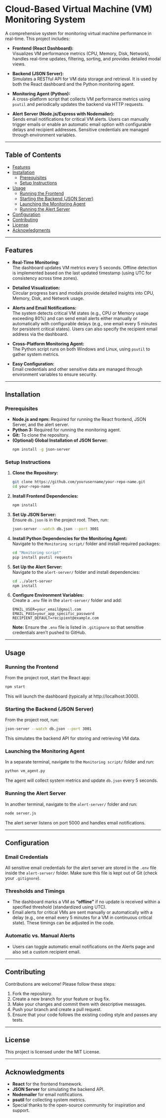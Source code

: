 # Cloud-Based Virtual Machine (VM) Monitoring System

A comprehensive system for monitoring virtual machine performance in real-time. This project includes:

- **Frontend (React Dashboard):**  
  Visualizes VM performance metrics (CPU, Memory, Disk, Network), handles real-time updates, filtering, sorting, and provides detailed modal views.

- **Backend (JSON Server):**  
  Simulates a RESTful API for VM data storage and retrieval. It is used by both the React dashboard and the Python monitoring agent.

- **Monitoring Agent (Python):**  
  A cross-platform script that collects VM performance metrics using `psutil` and periodically updates the backend via HTTP requests.

- **Alert Server (Node.js/Express with Nodemailer):**  
  Sends email notifications for critical VM alerts. Users can manually trigger emails or enable an automatic email option with configurable delays and recipient addresses. Sensitive credentials are managed through environment variables.

---

## Table of Contents

- [Features](#features)
- [Installation](#installation)
  - [Prerequisites](#prerequisites)
  - [Setup Instructions](#setup-instructions)
- [Usage](#usage)
  - [Running the Frontend](#running-the-frontend)
  - [Starting the Backend (JSON Server)](#starting-the-backend-json-server)
  - [Launching the Monitoring Agent](#launching-the-monitoring-agent)
  - [Running the Alert Server](#running-the-alert-server)
- [Configuration](#configuration)
- [Contributing](#contributing)
- [License](#license)
- [Acknowledgments](#acknowledgments)

---

## Features

- **Real-Time Monitoring:**  
  The dashboard updates VM metrics every 5 seconds. Offline detection is implemented based on the last updated timestamp (using UTC for consistency across time zones).

- **Detailed Visualization:**  
  Circular progress bars and modals provide detailed insights into CPU, Memory, Disk, and Network usage.

- **Alerts and Email Notifications:**  
  The system detects critical VM states (e.g., CPU or Memory usage exceeding 80%) and can send email alerts either manually or automatically with configurable delays (e.g., one email every 5 minutes for persistent critical states). Users can also specify the recipient email address via the dashboard.

- **Cross-Platform Monitoring Agent:**  
  The Python script runs on both Windows and Linux, using `psutil` to gather system metrics.

- **Easy Configuration:**  
  Email credentials and other sensitive data are managed through environment variables to ensure security.

---

## Installation

### Prerequisites

- **Node.js and npm:** Required for running the React frontend, JSON Server, and the alert server.
- **Python 3:** Required for running the monitoring agent.
- **Git:** To clone the repository.
- **(Optional) Global Installation of JSON Server:**  
  ```bash
  npm install -g json-server
  ```

### Setup Instructions

1. **Clone the Repository:**  
   ```bash
   git clone https://github.com/yourusername/your-repo-name.git
   cd your-repo-name
   ```

2. **Install Frontend Dependencies:**  
   ```bash
   npm install
   ```

3. **Set Up JSON Server:**  
   Ensure `db.json` is in the project root. Then, run:
   ```bash
   json-server --watch db.json --port 3001
   ```

4. **Install Python Dependencies for the Monitoring Agent:**  
   Navigate to the `Monitoring script/` folder and install required packages:
   ```bash
   cd "Monitoring script"
   pip install psutil requests
   ```

5. **Set Up the Alert Server:**  
   Navigate to the `alert-server/` folder and install dependencies:
   ```bash
   cd ../alert-server
   npm install
   ```

6. **Configure Environment Variables:**  
   Create a `.env` file in the `alert-server/` folder and add:
   ```env
   EMAIL_USER=your_email@gmail.com
   EMAIL_PASS=your_app_specific_password
   RECIPIENT_DEFAULT=recipient@example.com
   ```
   **Note:** Ensure the `.env` file is listed in `.gitignore` so that sensitive credentials aren’t pushed to GitHub.

---

## Usage

### Running the Frontend

From the project root, start the React app:

```bash
npm start
```
This will launch the dashboard (typically at http://localhost:3000).

### Starting the Backend (JSON Server)

From the project root, run:

```bash
json-server --watch db.json --port 3001
```
This simulates the backend API for storing and retrieving VM data.

### Launching the Monitoring Agent

In a separate terminal, navigate to the `Monitoring script/` folder and run:

```bash
python vm_agent.py
```
The agent will collect system metrics and update `db.json` every 5 seconds.

### Running the Alert Server

In another terminal, navigate to the `alert-server/` folder and run:

```bash
node server.js
```
The alert server listens on port 5000 and handles email notifications.

---

## Configuration

### Email Credentials

All sensitive email credentials for the alert server are stored in the `.env` file inside the `alert-server/` folder. Make sure this file is kept out of Git (check your `.gitignore`).

### Thresholds and Timings

- The dashboard marks a VM as **“offline”** if no update is received within a specified threshold (standardized using UTC).  
- Email alerts for critical VMs are sent manually or automatically with a delay (e.g., one email every 5 minutes for a VM in continuous critical state). These timings can be adjusted in the code.

### Automatic vs. Manual Alerts

- Users can toggle automatic email notifications on the Alerts page and also set a custom recipient email.

---

## Contributing

Contributions are welcome! Please follow these steps:

1. Fork the repository.
2. Create a new branch for your feature or bug fix.
3. Make your changes and commit them with descriptive messages.
4. Push your branch and create a pull request.
5. Ensure that your code follows the existing coding style and passes any tests.

---

## License

This project is licensed under the MIT License.

---

## Acknowledgments

- **React** for the frontend framework.  
- **JSON Server** for simulating the backend API.  
- **Nodemailer** for email notifications.  
- **psutil** for collecting system metrics.  
- Special thanks to the open-source community for inspiration and support.
